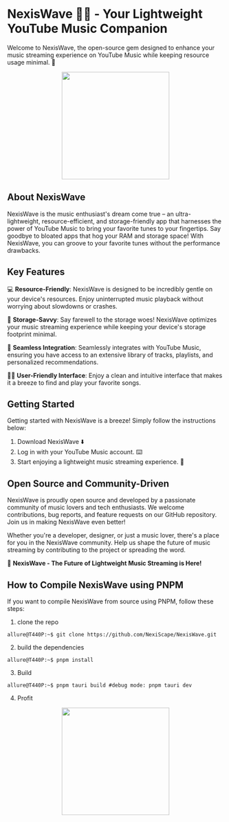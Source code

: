 # NexisWave 🎵🌊 - Your Lightweight YouTube Music Companion

Welcome to NexisWave, the open-source gem designed to enhance your music streaming experience on YouTube Music while keeping resource usage minimal. 🚀
<p align="center">
 <img width="250" height="250" src="https://github.com/NexiScape/NexisWave/assets/85907829/e8a1f779-bb99-497e-b3d7-3191b24e2727"
</p>

## About NexisWave

NexisWave is the music enthusiast's dream come true – an ultra-lightweight, resource-efficient, and storage-friendly app that harnesses the power of YouTube Music to bring your favorite tunes to your fingertips. Say goodbye to bloated apps that hog your RAM and storage space! With NexisWave, you can groove to your favorite tunes without the performance drawbacks.

## Key Features

:computer: **Resource-Friendly**: NexisWave is designed to be incredibly gentle on your device's resources. Enjoy uninterrupted music playback without worrying about slowdowns or crashes.

:floppy_disk: **Storage-Savvy**: Say farewell to the storage woes! NexisWave optimizes your music streaming experience while keeping your device's storage footprint minimal.

:hammer: **Seamless Integration**: Seamlessly integrates with YouTube Music, ensuring you have access to an extensive library of tracks, playlists, and personalized recommendations.

:man_technologist: **User-Friendly Interface**: Enjoy a clean and intuitive interface that makes it a breeze to find and play your favorite songs.

## Getting Started

Getting started with NexisWave is a breeze! Simply follow the instructions below:

1. Download NexisWave :arrow_down:
2. Log in with your YouTube Music account. :keyboard:
3. Start enjoying a lightweight music streaming experience. :musical_note:

## Open Source and Community-Driven

NexisWave is proudly open source and developed by a passionate community of music lovers and tech enthusiasts. We welcome contributions, bug reports, and feature requests on our GitHub repository. Join us in making NexisWave even better!


Whether you're a developer, designer, or just a music lover, there's a place for you in the NexisWave community. Help us shape the future of music streaming by contributing to the project or spreading the word.

🚀 **NexisWave - The Future of Lightweight Music Streaming is Here!**

## How to Compile NexisWave using PNPM

If you want to compile NexisWave from source using PNPM, follow these steps:

1. clone the repo
```console
allure@T440P:~$ git clone https://github.com/NexiScape/NexisWave.git 
```
2. build the dependencies 
```console
allure@T440P:~$ pnpm install 
```
3. Build
```console
allure@T440P:~$ pnpm tauri build #debug mode: pnpm tauri dev
```
4. Profit
<p align="center">
 <img width="250" height="250" src="https://github.com/NexiScape/NexisWave/assets/85907829/715069e1-a547-4876-a490-fe56f0b47663"
</p>
